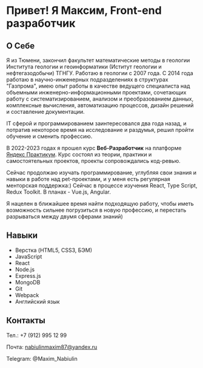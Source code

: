 # Привет! Я Максим, Front-end разработчик

## О Себе
Я из Тюмени, закончил факультет математические методы в геологии Института геологии и геоинформатики (Иститут геологии и нефтегазодобычи) ТГНГУ. Работаю в геологии с 2007 года. С 2014 года работаю в научно-инженерных подразделениях в структурах "Газпрома", имею опыт работы в качестве ведущего специалиста над объемными инженерно-информационными проектами, сочетающих работу с систематизированием, анализом и преобразованием данных, комплексные вычисления, автоматизацию процессов, дизайн решений и составление документации.

IT сферой и программированием заинтересовался два года назад, и потратив некоторое время на исследование и раздумья, решил пройти обучение и сменить профессию. 

В 2022-2023 годах я прошел курс **Веб-Разработчик** на платформе [Яндекс Практикум](https://practicum.yandex.ru/). Курс состоял из теории, практики и самостоятельных проектов, проекты сопровождались код-ревью.  

Сейчас продолжаю изучать программирование, углубляя свои знания и навыки в работе над pet-проектами, и у меня есть регулярная менторская поддержка:) Сейчас в процессе изучения React, Type Script, Redux Toolkit. В планах - Vue.js, Angular.

Я нацелен в ближайшее время найти подходящую работу, чтобы иметь возможность сильнее погрузиться в новую профессию, и перестать разрываться между двумя сферами знаний)

## Навыки
* Верстка (HTML5, CSS3, БЭМ)
* JavaScript
* React
* Node.js
* Express.js
* MongoDB
* Git
* Webpack
* Английский язык

## Контакты
Тел.: +7 (912) 995 12 99

Почта: nabiulinmaxim87@yandex.ru

Telegram: @Maxim_Nabiulin
